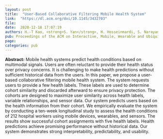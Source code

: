 ```yaml
---
layout: post
title:  "User-Based Collaborative Filtering Mobile Health System"
link:  "https://dl.acm.org/doi/10.1145/3432703"
file:  
date:  2020-12-18 17:07:19
authors: H.-T Kao, <strong>S. Yan</strong>, H. Hosseinmardi, S. Narayanan, K. Lerman, and E. Ferrara
pub: Proceedings of the ACM on Interactive, Mobile, Wearable and Ubiquitous Technologies
page: 
categories: pub
---
```

<p><strong>Abstract:</strong> Mobile health systems predict health conditions based on multimodal signals. Users are often reluctant to provide their health status over privacy concerns. It is challenging to make health predictions without sufficient historical data from the users. In this paper, we propose a user-based collaborative filtering mobile health system. The system requests users to provide a few health labels. These labels are used to determine cohort similarity and discarded afterward to ensure privacy protection. The cohorts are designed to maximize user similarity across health labels, variable relationships, and sensor data. Our system predicts users based on the health information from their cohort. We empirically evaluate the system by conducting a ten-week longitudinal study to assess the health conditions of 212 hospital workers using mobile devices, wearables, and sensors. The results show successful cohort assignments with five health labels. Health predictions achieve promising performance without historical data. Our system demonstrates strong interpretability, predictability, and usability.
